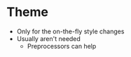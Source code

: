 # Theme

- Only for the on-the-fly style changes
- Usually aren't needed
  - Preprocessors can help
